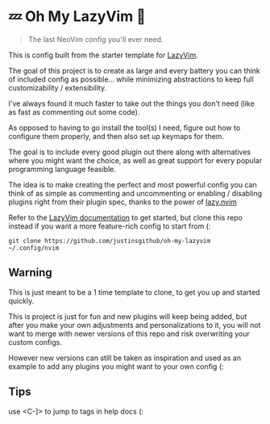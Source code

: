 # 💤 Oh My LazyVim 🔌

> The last NeoVim config you'll ever need.

This is config built from the starter template for [LazyVim](https://github.com/LazyVim/LazyVim).

The goal of this project is to create as large and every battery you can think of included config as possible... while minimizing abstractions to keep full customizability / extensibility.

I've always found it much faster to take out the things you don't need (like as fast as commenting out some code).

As opposed to having to go install the tool(s) I need, figure out how to configure them properly, and then also set up keymaps for them.

The goal is to include every good plugin out there along with alternatives where you might want the choice, as well as great support for every popular programming language feasible.

The idea is to make creating the perfect and most powerful config you can think of as simple as commenting and uncommenting or enabling / disabling plugins right from their plugin spec, thanks to the power of [lazy.nvim](https://github.com/folke/lazy.nvim)

Refer to the [LazyVim documentation](https://lazyvim.github.io/installation) to get started, but clone this repo instead if you want a more feature-rich config to start from (:

`git clone https://github.com/justinsgithub/oh-my-lazyvim ~/.config/nvim`

## Warning

This is just meant to be a 1 time template to clone, to get you up and started quickly.

This is project is just for fun and new plugins will keep being added, but after you make your own adjustments and personalizations to it, you will not want to merge with newer versions of this repo and risk overwriting your custom configs.

However new versions can still be taken as inspiration and used as an example to add any plugins you might want to your own config (:

## Tips

use <C-]> to jump to tags in help docs (:
